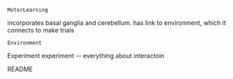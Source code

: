     MotorLearning 
incorporates basal ganglia and cerebellum. 
has link to environment, which it connects to make trials

    Environment
Experiment experiment -- everything about interactoin


README
